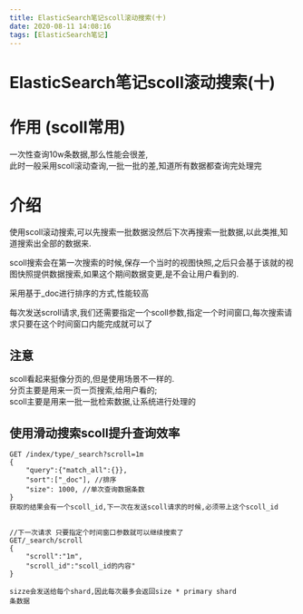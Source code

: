```yaml
---
title: ElasticSearch笔记scoll滚动搜索(十)
date: 2020-08-11 14:08:16
tags: [ElasticSearch笔记]
---
```


# ElasticSearch笔记scoll滚动搜索(十)
# 作用 (scoll常用)
一次性查询10w条数据,那么性能会很差,   
此时一般采用scoll滚动查询,一批一批的差,知道所有数据都查询完处理完

<!--more-->
# 介绍
使用scoll滚动搜索,可以先搜索一批数据没然后下次再搜索一批数据,以此类推,知道搜索出全部的数据来.  

scoll搜索会在第一次搜索的时候,保存一个当时的视图快照,之后只会基于该就的视图快照提供数据搜索,如果这个期间数据变更,是不会让用户看到的.

采用基于_doc进行排序的方式,性能较高

每次发送scroll请求,我们还需要指定一个scoll参数,指定一个时间窗口,每次搜索请求只要在这个时间窗口内能完成就可以了

## 注意
scoll看起来挺像分页的,但是使用场景不一样的.  
分页主要是用来一页一页搜索,给用户看的;  
scoll主要是用来一批一批检索数据,让系统进行处理的


## 使用滑动搜索scoll提升查询效率
```
GET /index/type/_search?scroll=1m
{
    "query":{"match_all":{}},
    "sort":["_doc"], //排序
    "size": 1000, //单次查询数据条数
}
获取的结果会有一个scoll_id,下一次在发送scoll请求的时候,必须带上这个scoll_id


//下一次请求 只要指定个时间窗口参数就可以继续搜索了
GET/_search/scroll
{
    "scroll":"1m",
    "scroll_id":"scoll_id的内容"
}

sizze会发送给每个shard,因此每次最多会返回size * primary shard
条数据
```